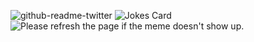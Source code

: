 ![github-readme-twitter](https://github-readme-twitter.gazf.vercel.app/api?id=vibeyray&layout=wide&show_reply=off&show_retweet=off&) <img src="https://readme-jokes.vercel.app/api" theme="material-palenight" alt="Jokes Card" /> <img src='https://random-memer.herokuapp.com/' title="Meme" alt="Please refresh the page if the meme doesn't show up.">


